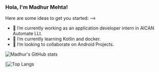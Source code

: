 ### Hola, I'm Madhur Mehta!

Here are some ideas to get you started:
-->
- 🔭 I’m currently working as an application developer intern in AICAN Automate LLt.
- 🌱 I’m currently learning Kotlin and docker.
- 👯 I’m looking to collaborate on Android Projects.

![Madhur's GitHub stats](https://github-readme-stats.vercel.app/api?username=madhurmehta007&show_icons=true&theme=radical)

[![Top Langs](https://github-readme-stats.vercel.app/api/top-langs/?username=madhurmehta007&show_icons=true&theme=radical&layout=compact)


<!--
**madhurmehta007/madhurmehta007** is a ✨ _special_ ✨ repository because its `README.md` (this file) appears on your GitHub profile.


